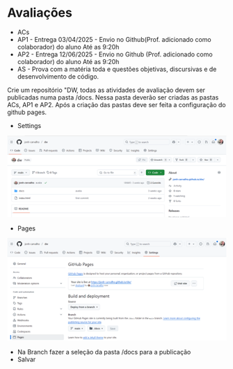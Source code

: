 # Avaliações

- ACs
- AP1 - Entrega 03/04/2025 - Envio no Github(Prof. adicionado como colaborador) do aluno Até as 9:20h
- AP2 - Entrega 12/06/2025 - Envio no Github (Prof. adicionado como colaborador) do aluno Até as 9:20h
- AS - Prova com a matéria toda e questões objetivas, discursivas e de desenvolvimento de código.

Crie um repositório "DW, todas as atividades de avaliação devem ser publicadas numa pasta /docs. Nessa pasta deverão ser criadas as pastas ACs, AP1 e AP2. Após a criação das pastas deve ser feita a configuração do github pages.

- Settings

![Alt text](docs.png)

- Pages

![Alt text](pages.png)

- Na Branch fazer a seleção da pasta /docs para a publicação
- Salvar
